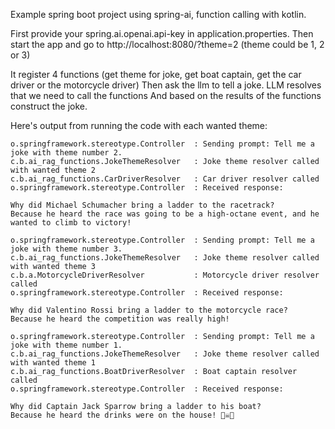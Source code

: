 Example spring boot project using spring-ai, function calling with kotlin.

First provide your spring.ai.openai.api-key in application.properties. 
Then start the app and go to http://localhost:8080/?theme=2 (theme could be 1, 2 or 3)

It register 4 functions (get theme for joke, get boat captain, get the car driver or the motorcycle driver)
Then ask the llm to tell a joke.
LLM resolves that we need to call the functions
And based on the results of the functions construct the joke.

Here's output from running the code with each wanted theme:

```
o.springframework.stereotype.Controller  : Sending prompt: Tell me a joke with theme number 2.
c.b.ai_rag_functions.JokeThemeResolver   : Joke theme resolver called with wanted theme 2
c.b.ai_rag_functions.CarDriverResolver   : Car driver resolver called
o.springframework.stereotype.Controller  : Received response: 

Why did Michael Schumacher bring a ladder to the racetrack?
Because he heard the race was going to be a high-octane event, and he wanted to climb to victory!

o.springframework.stereotype.Controller  : Sending prompt: Tell me a joke with theme number 3.
c.b.ai_rag_functions.JokeThemeResolver   : Joke theme resolver called with wanted theme 3
c.b.a.MotorcycleDriverResolver           : Motorcycle driver resolver called
o.springframework.stereotype.Controller  : Received response: 

Why did Valentino Rossi bring a ladder to the motorcycle race?
Because he heard the competition was really high!

o.springframework.stereotype.Controller  : Sending prompt: Tell me a joke with theme number 1.
c.b.ai_rag_functions.JokeThemeResolver   : Joke theme resolver called with wanted theme 1
c.b.ai_rag_functions.BoatDriverResolver  : Boat captain resolver called
o.springframework.stereotype.Controller  : Received response: 

Why did Captain Jack Sparrow bring a ladder to his boat?
Because he heard the drinks were on the house! 🏴‍☠️🚤

```
